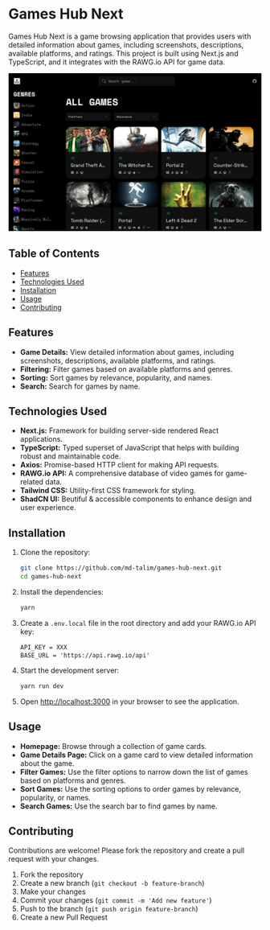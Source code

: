 # Games Hub Next

Games Hub Next is a game browsing application that provides users with detailed information about games, including screenshots, descriptions, available platforms, and ratings. This project is built using Next.js and TypeScript, and it integrates with the RAWG.io API for game data.

![Games Hub Next Screenshot](/public/screenshot.png)

## Table of Contents

- [Features](#features)
- [Technologies Used](#technologies-used)
- [Installation](#installation)
- [Usage](#usage)
- [Contributing](#contributing)

## Features

- **Game Details:** View detailed information about games, including screenshots, descriptions, available platforms, and ratings.
- **Filtering:** Filter games based on available platforms and genres.
- **Sorting:** Sort games by relevance, popularity, and names.
- **Search:** Search for games by name.

## Technologies Used

- **Next.js:** Framework for building server-side rendered React applications.
- **TypeScript:** Typed superset of JavaScript that helps with building robust and maintainable code.
- **Axios:** Promise-based HTTP client for making API requests.
- **RAWG.io API:** A comprehensive database of video games for game-related data.
- **Tailwind CSS:** Utility-first CSS framework for styling.
- **ShadCN UI:** Beutiful & accessible components to enhance design and user experience.

## Installation

1. Clone the repository:

   ```bash
   git clone https://github.com/md-talim/games-hub-next.git
   cd games-hub-next
   ```

2. Install the dependencies:

   ```bash
   yarn
   ```

3. Create a `.env.local` file in the root directory and add your RAWG.io API key:

   ```plaintext
   API_KEY = XXX
   BASE_URL = 'https://api.rawg.io/api'
   ```

4. Start the development server:

   ```bash
   yarn run dev
   ```

5. Open [http://localhost:3000](http://localhost:3000) in your browser to see the application.

## Usage

- **Homepage:** Browse through a collection of game cards.
- **Game Details Page:** Click on a game card to view detailed information about the game.
- **Filter Games:** Use the filter options to narrow down the list of games based on platforms and genres.
- **Sort Games:** Use the sorting options to order games by relevance, popularity, or names.
- **Search Games:** Use the search bar to find games by name.

## Contributing

Contributions are welcome! Please fork the repository and create a pull request with your changes.

1. Fork the repository
2. Create a new branch (`git checkout -b feature-branch`)
3. Make your changes
4. Commit your changes (`git commit -m 'Add new feature'`)
5. Push to the branch (`git push origin feature-branch`)
6. Create a new Pull Request
